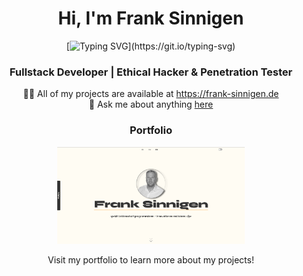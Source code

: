 <div align="center">
  
  <h1>Hi, I'm Frank Sinnigen</h1>
  
  [![Typing SVG](https://readme-typing-svg.demolab.com?font=Fira+Code&pause=1000&color=F99000&center=true&vCenter=true&lines=Welcome+to+my+GitHub+profile!;)](https://git.io/typing-svg)
 
  <h3>Fullstack Developer | Ethical Hacker & Penetration Tester</h3>
  
  <div>👨‍💻 All of my projects are available at <a href="https://frank-sinnigen.de">https://frank-sinnigen.de</a></div>
  <div>💬 Ask me about anything <a href="mailto:info@frank-sinnigen.de">here</a></div>

  <h3>Portfolio</h3>
  <a href="https://frank-sinnigen.de/">
    <img src="https://github.com/frank-bcn/portfolio/blob/main/src/assets/%20images/etc_images/screenshotPortfolio.png" alt="Portfolio Screenshot" width="300" />
  </a>
  <br>
  <p>Visit my portfolio to learn more about my projects!</p>

</div>
